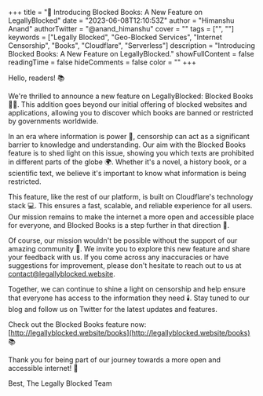 +++
title = "🚀 Introducing Blocked Books: A New Feature on LegallyBlocked" 
date = "2023-06-08T12:10:53Z" 
author = "Himanshu Anand" 
authorTwitter = "@anand_himanshu"
cover = "" 
tags = ["", ""] 
keywords = ["Legally Blocked", "Geo-Blocked Services", "Internet Censorship", "Books", "Cloudflare", "Serverless"] 
description = "Introducing Blocked Books: A New Feature on LegallyBlocked." 
showFullContent = false 
readingTime = false 
hideComments = false 
color = "" 
+++

Hello, readers! 📚

We're thrilled to announce a new feature on LegallyBlocked: Blocked Books 🚫📖. This addition goes beyond our initial offering of blocked websites and applications, allowing you to discover which books are banned or restricted by governments worldwide.

In an era where information is power 💪, censorship can act as a significant barrier to knowledge and understanding. Our aim with the Blocked Books feature is to shed light on this issue, showing you which texts are prohibited in different parts of the globe 🌍. Whether it's a novel, a history book, or a scientific text, we believe it's important to know what information is being restricted.

This feature, like the rest of our platform, is built on Cloudflare's technology stack 💻. This ensures a fast, scalable, and reliable experience for all users. Our mission remains to make the internet a more open and accessible place for everyone, and Blocked Books is a step further in that direction 🚀.

Of course, our mission wouldn't be possible without the support of our amazing community 💖. We invite you to explore this new feature and share your feedback with us. If you come across any inaccuracies or have suggestions for improvement, please don't hesitate to reach out to us at contact@legallyblocked.website.

Together, we can continue to shine a light on censorship and help ensure that everyone has access to the information they need 🕯️. Stay tuned to our blog and follow us on Twitter for the latest updates and features.

Check out the Blocked Books feature now: [http://legallyblocked.website/books](http://legallyblocked.website/books) 📚

Thank you for being part of our journey towards a more open and accessible internet! 🙏

Best, The Legally Blocked Team
